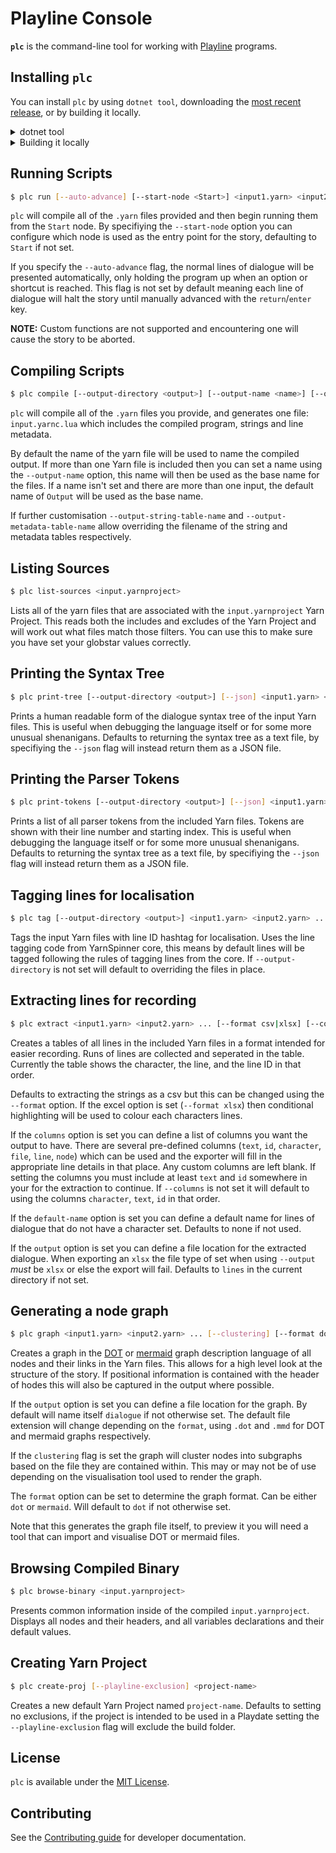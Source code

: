 # Playline Console

**`plc`** is the command-line tool for working with [Playline](https://github.com/pappleby/playline) programs.

## Installing `plc`

You can install `plc` by using `dotnet tool`, downloading the [most recent release](https://github.com/pappleby/Playline-Console/releases/latest), or by building it locally.

<details>

<summary>dotnet tool</summary>
<p>
Follow the instructions on the [nuget package page](https://www.nuget.org/packages/Playline.Console/) (I recommend the .NET CLI (Local) instructions rather than installing globally) 

If using the [playline demo project](https://github.com/pappleby/playlinedemo) this is already configured and setup to run on build (just need to `dotnet tool restore` in the root of the repo) 
</p>
    </details>
    <details>
<summary>Building it locally</summary>
<p>

* Download and install the [.NET SDK](https://dotnet.microsoft.com/en-us/download).
* In your terminal, build and run the project with the following command:

    ```bash
    dotnet-run -- [your commands]
    ```

    For example, to compile a Yarn script, run the following command:

    ```bash
    dotnet-run -- compile path/to/Myscript.yarn
    ```

</p>
</details>

## Running Scripts

```bash
$ plc run [--auto-advance] [--start-node <Start>] <input1.yarn> <input2.yarn> ...
```

`plc` will compile all of the `.yarn` files provided and then begin running them from the `Start` node.
By specifiying the `--start-node` option you can configure which node is used as the entry point for the story, defaulting to `Start` if not set.

If you specify the `--auto-advance` flag, the normal lines of dialogue will be presented automatically, only holding the program up when an option or shortcut is reached.
This flag is not set by default meaning each line of dialogue will halt the story until manually advanced with the `return`/`enter` key.

**NOTE:** Custom functions are not supported and encountering one will cause the story to be aborted.

## Compiling Scripts

```bash
$ plc compile [--output-directory <output>] [--output-name <name>] [--output-string-table-name <tablename>] [--output-metadata-table-name <metadataname>] <input1.yarn> <input2.yarn> ...
```

`plc` will compile all of the `.yarn` files you provide, and generates one file: `input.yarnc.lua` which includes the compiled program, strings and line metadata.

By default the name of the yarn file will be used to name the compiled output.
If more than one Yarn file is included then you can set a name using the `--output-name` option, this name will then be used as the base name for the files.
If a name isn't set and there are more than one input, the default name of `Output` will be used as the base name.

If further customisation `--output-string-table-name` and `--output-metadata-table-name` allow overriding the filename of the string and metadata tables respectively.

## Listing Sources

```bash
$ plc list-sources <input.yarnproject>
```

Lists all of the yarn files that are associated with the `input.yarnproject` Yarn Project.
This reads both the includes and excludes of the Yarn Project and will work out what files match those filters.
You can use this to make sure you have set your globstar values correctly.

## Printing the Syntax Tree

```bash
$ plc print-tree [--output-directory <output>] [--json] <input1.yarn> <input2.yarn> ...
```

Prints a human readable form of the dialogue syntax tree of the input Yarn files.
This is useful when debugging the language itself or for some more unusual shenanigans.
Defaults to returning the syntax tree as a text file, by specifiying the `--json` flag will instead return them as a JSON file.

## Printing the Parser Tokens

```bash
$ plc print-tokens [--output-directory <output>] [--json] <input1.yarn> <input2.yarn> ...
```

Prints a list of all parser tokens from the included Yarn files.
Tokens are shown with their line number and starting index.
This is useful when debugging the language itself or for some more unusual shenanigans.
Defaults to returning the syntax tree as a text file, by specifiying the `--json` flag will instead return them as a JSON file.

## Tagging lines for localisation

```bash
$ plc tag [--output-directory <output>] <input1.yarn> <input2.yarn> ...
```

Tags the input Yarn files with line ID hashtag for localisation.
Uses the line tagging code from YarnSpinner core, this means by default lines will be tagged following the rules of tagging lines from the core.
If `--output-directory` is not set will default to overriding the files in place.

## Extracting lines for recording

```bash
$ plc extract <input1.yarn> <input2.yarn> ... [--format csv|xlsx] [--columns <column1> <column2> ...] [--default-name <name>] [--output <file>]
```

Creates a tables of all lines in the included Yarn files in a format intended for easier recording.
Runs of lines are collected and seperated in the table.
Currently the table shows the character, the line, and the line ID in that order.

Defaults to extracting the strings as a csv but this can be changed using the `--format` option.
If the excel option is set (`--format xlsx`) then conditional highlighting will be used to colour each characters lines.

If the `columns` option is set you can define a list of columns you want the output to have.
There are several pre-defined columns (`text`, `id`, `character`, `file`, `line`, `node`) which can be used and the exporter will fill in the appropriate line details in that place.
Any custom columns are left blank.
If setting the columns you must include at least `text` and `id` somewhere in your for the extraction to continue.
If `--columns` is not set it will default to using the columns `character`, `text`, `id` in that order.

If the `default-name` option is set you can define a default name for lines of dialogue that do not have a character set.
Defaults to none if not used.

If the `output` option is set you can define a file location for the extracted dialogue.
When exporting an `xlsx` the file type of set when using `--output` *must* be `xlsx` or else the export will fail.
Defaults to `lines` in the current directory if not set.

## Generating a node graph

```bash
$ plc graph <input1.yarn> <input2.yarn> ... [--clustering] [--format dot|mermaid] [--output <file>]
```

Creates a graph in the [DOT](https://graphviz.org/doc/info/lang.html) or [mermaid](https://mermaid-js.github.io/mermaid/) graph description language of all nodes and their links in the Yarn files.
This allows for a high level look at the structure of the story.
If positional information is contained with the header of hodes this will also be captured in the output where possible.

If the `output` option is set you can define a file location for the graph.
By default will name itself `dialogue` if not otherwise set.
The default file extension will change depending on the `format`, using `.dot` and `.mmd` for DOT and mermaid graphs respectively.

If the `clustering` flag is set the graph will cluster nodes into subgraphs based on the file they are contained within.
This may or may not be of use depending on the visualisation tool used to render the graph.

The `format` option can be set to determine the graph format.
Can be either `dot` or `mermaid`.
Will default to `dot` if not otherwise set.

Note that this generates the graph file itself, to preview it you will need a tool that can import and visualise DOT or mermaid files.

## Browsing Compiled Binary

```bash
$ plc browse-binary <input.yarnproject>
```

Presents common information inside of the compiled `input.yarnproject`.
Displays all nodes and their headers, and all variables declarations and their default values.

## Creating Yarn Project

```bash
$ plc create-proj [--playline-exclusion] <project-name> 
```

Creates a new default Yarn Project named `project-name`.
Defaults to setting no exclusions, if the project is intended to be used in a Playdate setting the `--playline-exclusion` flag will exclude the build folder.

## License

`plc` is available under the [MIT License](LICENSE.md).

## Contributing

See the [Contributing guide](CONTRIBUTING.md) for developer documentation.

